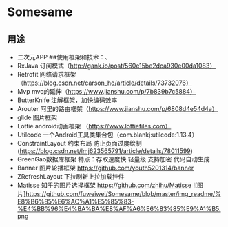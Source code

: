# Somesame
## 用途
* 二次元APP 
##使用框架和技术：、
* RxJava  订阅模式（http://gank.io/post/560e15be2dca930e00da1083）<br> 
* Retrofit 网络请求框架（https://blog.csdn.net/carson_ho/article/details/73732076）<br> 
* Mvp mvc的延伸（https://www.jianshu.com/p/7b839b7c5884）<br> 
* ButterKnife 注解框架，加快编码效率
* Arouter 阿里的路由框架（https://www.jianshu.com/p/6808d4e54d4a）<br> 
* glide 图片框架<br> 
* Lottie android动画框架 （https://www.lottiefiles.com）<br> 
* Utilcode  一个Android工具类集合包（com.blankj:utilcode:1.13.4）<br> 
* ConstraintLayout 约束布局 防止页面过度绘制 (https://blog.csdn.net/lmj623565791/article/details/78011599)<br>
* GreenGao数据库框架  特点：存取速度快 轻量级  支持加密  代码自动生成<br> 
* Banner 图片轮播框架 https://github.com/youth5201314/banner <br>
* ZRefreshLayout 下拉刷新上拉加载控件  <br>
* Matisse 知乎的图片选择框架  https://github.com/zhihu/Matisse
![图片]https://github.com/fuweiwei/Somesame/blob/master/img_readme/%E8%B6%85%E6%AC%A1%E5%85%83-%E4%BB%96%E4%BA%BA%E8%AF%A6%E6%83%85%E9%A1%B5.png
